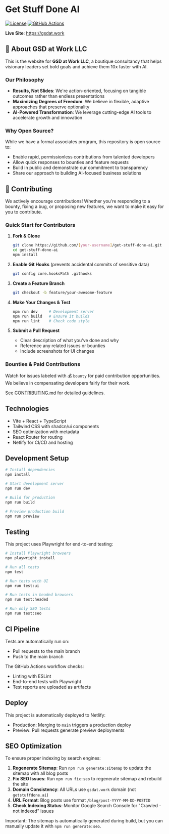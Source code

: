 # Get Stuff Done AI

[![License](https://img.shields.io/badge/License-Apache%202.0-blue.svg)](https://opensource.org/licenses/Apache-2.0)
[![GitHub Actions](https://github.com/culstrup/get-stuff-done-ai/workflows/CI/badge.svg)](https://github.com/culstrup/get-stuff-done-ai/actions)

**Live Site**: https://gsdat.work

## 🚀 About GSD at Work LLC

This is the website for **GSD at Work LLC**, a boutique consultancy that helps visionary leaders set bold goals and achieve them 10x faster with AI. 

### Our Philosophy

- **Results, Not Slides**: We're action-oriented, focusing on tangible outcomes rather than endless presentations
- **Maximizing Degrees of Freedom**: We believe in flexible, adaptive approaches that preserve optionality
- **AI-Powered Transformation**: We leverage cutting-edge AI tools to accelerate growth and innovation

### Why Open Source?

While we have a formal associates program, this repository is open source to:
- Enable rapid, permissionless contributions from talented developers
- Allow quick responses to bounties and feature requests
- Build in public and demonstrate our commitment to transparency
- Share our approach to building AI-focused business solutions

## 🤝 Contributing

We actively encourage contributions! Whether you're responding to a bounty, fixing a bug, or proposing new features, we want to make it easy for you to contribute.

### Quick Start for Contributors

1. **Fork & Clone**
   ```bash
   git clone https://github.com/[your-username]/get-stuff-done-ai.git
   cd get-stuff-done-ai
   npm install
   ```

2. **Enable Git Hooks** (prevents accidental commits of sensitive data)
   ```bash
   git config core.hooksPath .githooks
   ```

3. **Create a Feature Branch**
   ```bash
   git checkout -b feature/your-awesome-feature
   ```

4. **Make Your Changes & Test**
   ```bash
   npm run dev     # Development server
   npm run build   # Ensure it builds
   npm run lint    # Check code style
   ```

5. **Submit a Pull Request**
   - Clear description of what you've done and why
   - Reference any related issues or bounties
   - Include screenshots for UI changes

### Bounties & Paid Contributions

Watch for issues labeled with 💰 `bounty` for paid contribution opportunities. We believe in compensating developers fairly for their work.

See [CONTRIBUTING.md](CONTRIBUTING.md) for detailed guidelines.

## Technologies

- Vite + React + TypeScript
- Tailwind CSS with shadcn/ui components
- SEO optimization with metadata
- React Router for routing
- Netlify for CI/CD and hosting

## Development Setup

```bash
# Install dependencies
npm install

# Start development server
npm run dev

# Build for production
npm run build

# Preview production build
npm run preview
```

## Testing

This project uses Playwright for end-to-end testing:

```bash
# Install Playwright browsers
npx playwright install

# Run all tests
npm test

# Run tests with UI
npm run test:ui

# Run tests in headed browsers
npm run test:headed

# Run only SEO tests
npm run test:seo
```

## CI Pipeline

Tests are automatically run on:
- Pull requests to the main branch
- Push to the main branch

The GitHub Actions workflow checks:
- Linting with ESLint
- End-to-end tests with Playwright
- Test reports are uploaded as artifacts

## Deploy

This project is automatically deployed to Netlify:
- Production: Merging to `main` triggers a production deploy
- Preview: Pull requests generate preview deployments

## SEO Optimization

To ensure proper indexing by search engines:

1. **Regenerate Sitemap**: Run `npm run generate:sitemap` to update the sitemap with all blog posts
2. **Fix SEO Issues**: Run `npm run fix:seo` to regenerate sitemap and rebuild the site
3. **Domain Consistency**: All URLs use `gsdat.work` domain (not `getstuffdone.ai`)
4. **URL Format**: Blog posts use format `/blog/post-YYYY-MM-DD-POSTID`
5. **Check Indexing Status**: Monitor Google Search Console for "Crawled - not indexed" issues

Important: The sitemap is automatically generated during build, but you can manually update it with `npm run generate:seo`.
